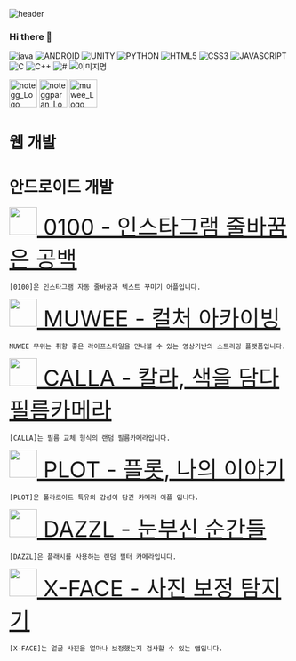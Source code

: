 ![header](https://capsule-render.vercel.app/api?color=auto&type=slice&text=Hello&desc=I'm%20SunIl&fontAlign=80&fontAlignY=30&descAlign=80&descAlignY=50&fontSize=30&rotate=5)


### Hi there 👋

<!--
**zzzwww3/zzzwww3** is a ✨ _special_ ✨ repository because its `README.md` (this file) appears on your GitHub profile.

Here are some ideas to get you started:

- 🔭 I’m currently working on ...
- 🌱 I’m currently learning ...
- 👯 I’m looking to collaborate on ...
- 🤔 I’m looking for help with ...
- 💬 Ask me about ...
- 📫 How to reach me: ...
- 😄 Pronouns: ...
- ⚡ Fun fact: ...
-->

<img alt="java" src ="https://img.shields.io/badge/JAVA-blue.svg?&style=for-the-badge&logo=java&logoColor=white"/>
<img alt="ANDROID" src ="https://img.shields.io/badge/ANDROID-3DDC84.svg?&style=for-the-badge&logo=Android Studio&logoColor=white"/>
<img alt="UNITY" src ="https://img.shields.io/badge/UNITY-white.svg?&style=for-the-badge&logo=UNITY&logoColor=black"/>
<img alt="PYTHON" src ="https://img.shields.io/badge/PYTHON-3776AB.svg?&style=for-the-badge&logo=PYTHON&logoColor=white"/>
<img alt="HTML5" src ="https://img.shields.io/badge/HTML5-E34F26.svg?&style=for-the-badge&logo=HTML5&logoColor=white"/>
<img alt="CSS3" src ="https://img.shields.io/badge/CSS3-1572B6.svg?&style=for-the-badge&logo=CSS3&logoColor=white"/>
<img alt="JAVASCRIPT" src ="https://img.shields.io/badge/JAVASCRIPT-F7DF1E.svg?&style=for-the-badge&logo=JAVASCRIPT&logoColor=white"/>
<img alt="C" src ="https://img.shields.io/badge/C-A8B9CC.svg?&style=for-the-badge&logo=C&logoColor=white"/>
<img alt="C++" src ="https://img.shields.io/badge/C++-00599C.svg?&style=for-the-badge&logo=C++&logoColor=white"/>

<img alt="#" src ="https://img.shields.io/badge/#-#.svg?&style=for-the-badge&logo=#&logoColor=#"/>

<img alt="이미지명" src ="https://img.shields.io/badge/메시지-색상코드.svg?&style=for-the-badge&logo=로고명&logoColor=로고컬러"/>

<a href="http://notegg.co.kr/" ><img src="https://www.notegg.co.kr/images/noteggicon.ico" width="50px" height="50px" title="notegg_Logo"/></a>
<a href="https://www.noteggparan.co.kr/" ><img src="https://www.noteggparan.co.kr/img/favicon.ico" width="50px" height="50px" title="noteggparan_Logo"/></a>
<a href="https://muwee.co.kr/" ><img src="./muwee.png" width="50px" height="50px" title="muwee_Logo"/></a>


# 웹 개발

# 안드로이드 개발

<span style="font-size:30pt"><a href="https://play.google.com/store/apps/details?id=com.notegg.gongbak0100" ><img src="https://play-lh.googleusercontent.com/qrB936vn-UN5BmnZNebiQAswHVvIeyvtAu8RCcYpeh2-rqRrJN4D9RGK8Y0aT628Mys=w240-h480-rw" width="50px" height="50px" title=""/> 0100 - 인스타그램 줄바꿈은 공백</a></span>

    [0100]은 인스타그램 자동 줄바꿈과 텍스트 꾸미기 어플입니다.
    


<span style="font-size:30pt"><a href="https://play.google.com/store/apps/details?id=com.notegg.meong" ><img src="https://play-lh.googleusercontent.com/4xN0kFoHG_q9-NwauHvKBOI_84nycmJtsgUVp_MAaQxxA_1qTfXOvHu-1nPI1sPrQG_j=w240-h480-rw" width="50px" height="50px" title=""/> MUWEE - 컬처 아카이빙</a></span>

    MUWEE 무위는 취향 좋은 라이프스타일을 만나볼 수 있는 영상기반의 스트리밍 플랫폼입니다.
    

<span style="font-size:30pt"><a href="https://play.google.com/store/apps/details?id=com.notegg.calla" ><img src="https://play-lh.googleusercontent.com/a0L5TYEZTea1t8DNwi1PJmw7NHsITzxANOQuAef2zxOIGpixAFCjgW9Ve9Xu8eJVLH0=w240-h480-rw" width="50px" height="50px" title=""/> CALLA - 칼라, 색을 담다 필름카메라</a></span>

    [CALLA]는 필름 교체 형식의 랜덤 필름카메라입니다.


<span style="font-size:30pt"><a href="https://play.google.com/store/apps/details?id=com.notegg.plot" ><img src="https://play-lh.googleusercontent.com/zAWkW7q5JnkjqaBt9zPf1_sFZY_qIUP3baMKGIhIpckssJBVpynIn47YTuFDcZOccxA=w240-h480-rw" width="50px" height="50px" title=""/> PLOT - 플롯, 나의 이야기</a></span>

    [PLOT]은 폴라로이드 특유의 감성이 담긴 카메라 어플 입니다.


<span style="font-size:30pt"><a href="https://play.google.com/store/apps/details?id=com.notegg.dazzl" ><img src="https://play-lh.googleusercontent.com/eKR2rSPDb8nHAFpkdcLLm85M-3dMOokEAxszqIUHgbpihSfySxYgG80bnGU99Zc2Mw=w240-h480-rw" width="50px" height="50px" title=""/> DAZZL - 눈부신 순간들</a></span>

    [DAZZL]은 플래시를 사용하는 랜덤 필터 카메라입니다.

<span style="font-size:30pt"><a href="https://play.google.com/store/apps/details?id=com.notegg.xface" ><img src="https://play-lh.googleusercontent.com/cQdClOXwZtRRHPMyFISxPG_9adSwxo0tC0GQ8m58tKlAgbUq1_HEsziV7_V12I5ZAD0=w240-h480-rw" width="50px" height="50px" title=""/> X-FACE - 사진 보정 탐지기</a></span>

    [X-FACE]는 얼굴 사진을 얼마나 보정했는지 검사할 수 있는 앱입니다.
     
 
